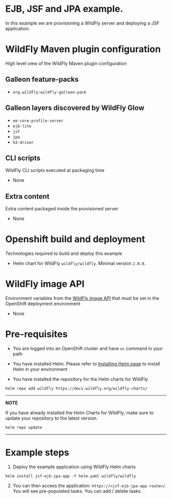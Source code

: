# EJB, JSF and JPA example.

In this example we are provisioning a WildFly server and deploying a JSF application.

# WildFly Maven plugin configuration
High level view of the WildFly Maven plugin configuration

## Galleon feature-packs

* `org.wildfly:wildfly-galleon-pack`

## Galleon layers discovered by WildFly Glow

* `ee-core-profile-server`
* `ejb-lite`
* `jsf`
* `jpa`
* `h2-driver`

## CLI scripts
WildFly CLI scripts executed at packaging time

* None

## Extra content
Extra content packaged inside the provisioned server

* None

# Openshift build and deployment
Technologies required to build and deploy this example

* Helm chart for WildFly `wildfly/wildfly`. Minimal version `2.0.0`.

# WildFly image API
Environment variables from the [WildFly image API](https://github.com/wildfly/wildfly-cekit-modules/blob/main/jboss/container/wildfly/run/api/module.yaml) that must be set in the OpenShift deployment environment

* None

# Pre-requisites

* You are logged into an OpenShift cluster and have `oc` command in your path

* You have installed Helm. Please refer to [Installing Helm page](https://helm.sh/docs/intro/install/) to install Helm in your environment

* You have installed the repository for the Helm charts for WildFly

 ```
helm repo add wildfly https://docs.wildfly.org/wildfly-charts/
```
----
**NOTE**

If you have already installed the Helm Charts for WildFly, make sure to update your repository to the latest version.

```
helm repo update
```
----

# Example steps

1. Deploy the example application using WildFly Helm charts

```
helm install jsf-ejb-jpa-app -f helm.yaml wildfly/wildfly
```

2. You can then access the application: `https://<jsf-ejb-jpa-app route>/`. You will see pre-populated tasks. You can add / delete tasks. 
